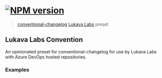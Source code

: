 # [![NPM version][npm-image]][npm-url]

> [conventional-changelog](https://github.com/conventional-changelog/conventional-changelog) [Lukava Labs](https://lukavalabs.com) preset

## Lukava Labs Convention

An opinionated preset for conventional-changelog for use by Lukava Labs with Azure DevOps hosted repositories.

### Examples

[npm-image]: https://badge.fury.io/js/conventional-changelog-lukavalabs.svg
[npm-url]: https://npmjs.org/package/conventional-changelog-lukavalabs
